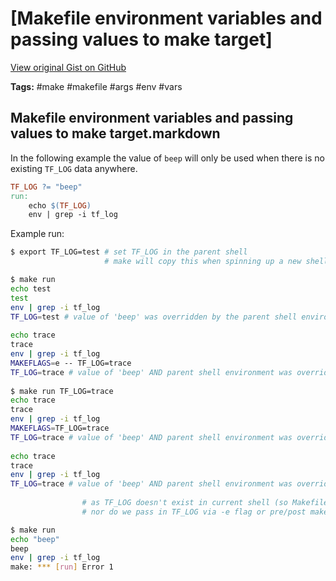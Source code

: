 # [Makefile environment variables and passing values to make target] 

[View original Gist on GitHub](https://gist.github.com/Integralist/9a3027470353be5e89c385f4d6954680)

**Tags:** #make #makefile #args #env #vars

## Makefile environment variables and passing values to make target.markdown

In the following example the value of `beep` will only be used when there is no existing `TF_LOG` data anywhere.

```makefile
TF_LOG ?= "beep"
run:
	echo $(TF_LOG)
	env | grep -i tf_log
```

Example run:

```bash
$ export TF_LOG=test # set TF_LOG in the parent shell
                     # make will copy this when spinning up a new shell (when running a makefile target) 

$ make run
echo test
test
env | grep -i tf_log
TF_LOG=test # value of 'beep' was overridden by the parent shell environment
                                                                                                                                                                                           $ make run -e TF_LOG=trace
echo trace
trace
env | grep -i tf_log
MAKEFLAGS=e -- TF_LOG=trace
TF_LOG=trace # value of 'beep' AND parent shell environment was overridden by make's -e flag (which sets env var within the child shell process it spins up)
                                                                                                                                                                                          
$ make run TF_LOG=trace
echo trace
trace
env | grep -i tf_log
MAKEFLAGS=TF_LOG=trace
TF_LOG=trace # value of 'beep' AND parent shell environment was overridden by passing TF_LOG=trace as a makefile 'argument'.
                                                                                                                                                                                           $ TF_LOG=trace make run
echo trace
trace
env | grep -i tf_log
TF_LOG=trace # value of 'beep' AND parent shell environment was overridden by passing TF_LOG=trace as command scoped environment var.
                                                                                                                                                                                           $ unset TF_LOG  # to demonstrate when 'beep' will be used
                # as TF_LOG doesn't exist in current shell (so Makefile can't copy it)
                # nor do we pass in TF_LOG via -e flag or pre/post make target itself

$ make run
echo "beep"
beep
env | grep -i tf_log
make: *** [run] Error 1
```

